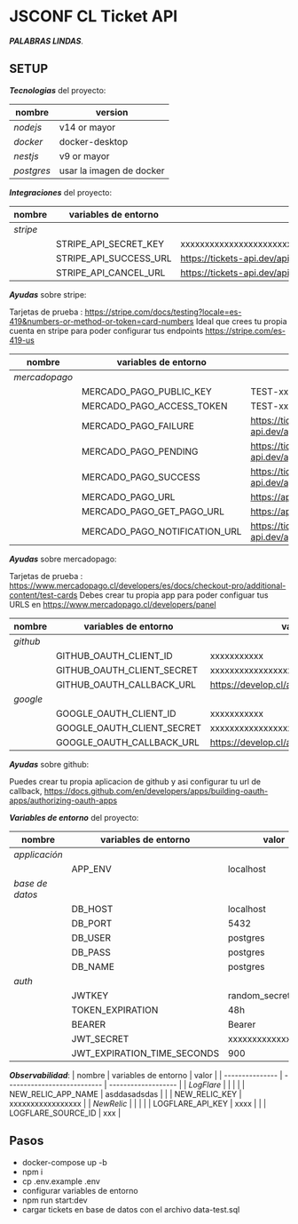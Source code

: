 # JSCONF CL Ticket API

**_PALABRAS LINDAS_**.

## SETUP

**_Tecnologias_** del proyecto:

| nombre     | version                  |
| ---------- | ------------------------ |
| _nodejs_   | v14 or mayor             |
| _docker_   | docker-desktop           |
| _nestjs_   | v9 or mayor              |
| _postgres_ | usar la imagen de docker |

**_Integraciones_** del proyecto:

| nombre   | variables de entorno   | valor                                                       |
| -------- | ---------------------- | ----------------------------------------------------------- |
| _stripe_ |                        |
|          | STRIPE_API_SECRET_KEY  | xxxxxxxxxxxxxxxxxxxxxxxxxxxxxxxxxxxxxxxxxxxxxxxxxxxxxxxxxxx |
|          | STRIPE_API_SUCCESS_URL | https://tickets-api.dev/api/v1/payments/stripe      |
|          | STRIPE_API_CANCEL_URL  | https://tickets-api.dev/api/v1/payments/stripe      |

**_Ayudas_** sobre stripe:

Tarjetas de prueba : https://stripe.com/docs/testing?locale=es-419&numbers-or-method-or-token=card-numbers
Ideal que crees tu propia cuenta en stripe para poder configurar tus endpoints https://stripe.com/es-419-us

| nombre        | variables de entorno          | valor                                                       |
| ------------- | ----------------------------- | ----------------------------------------------------------- |
| _mercadopago_ |                               |                                                             |
|               | MERCADO_PAGO_PUBLIC_KEY       | TEST-xxxxxxxx-xxxx-xxxx-xxxx-xxxxxxxxxxxx                   |
|               | MERCADO_PAGO_ACCESS_TOKEN     | TEST-xxxxxxxxsxxxxxxxxxxxxxxxxxxxxxxxxxxxxxx                |
|               | MERCADO_PAGO_FAILURE          | https://tickets-api.dev/api/v1/payments/mercadopago |
|               | MERCADO_PAGO_PENDING          | https://tickets-api.dev/api/v1/payments/mercadopago |
|               | MERCADO_PAGO_SUCCESS          | https://tickets-api.dev/api/v1/payments/mercadopago |
|               | MERCADO_PAGO_URL              | https://api.mercadopago.com/checkout/preferences            |
|               | MERCADO_PAGO_GET_PAGO_URL     | https://api.mercadopago.com/v1/payments                     |
|               | MERCADO_PAGO_NOTIFICATION_URL | https://tickets-api.dev/api/v1/webhook/mercadopago  |

**_Ayudas_** sobre mercadopago:

Tarjetas de prueba : https://www.mercadopago.cl/developers/es/docs/checkout-pro/additional-content/test-cards
Debes crear tu propia app para poder configuar tus URLS en https://www.mercadopago.cl/developers/panel

| nombre   | variables de entorno       | valor                                          |
| -------- | -------------------------- | ---------------------------------------------- |
| _github_ |                            |                                                |
|          | GITHUB_OAUTH_CLIENT_ID     | xxxxxxxxxxx                                    |
|          | GITHUB_OAUTH_CLIENT_SECRET | xxxxxxxxxxxxxxxxxxxxxx                         |
|          | GITHUB_OAUTH_CALLBACK_URL  | https://develop.cl/auth/github/callback |
| _google_ |                            |                                                |
|          | GOOGLE_OAUTH_CLIENT_ID     | xxxxxxxxxxx                                    |
|          | GOOGLE_OAUTH_CLIENT_SECRET | xxxxxxxxxxxxxxxxxxxxxx                         |
|          | GOOGLE_OAUTH_CALLBACK_URL  | https://develop.cl/auth/google/callback |

**_Ayudas_** sobre github:

Puedes crear tu propia aplicacion de github y asi configurar tu url de callback, https://docs.github.com/en/developers/apps/building-oauth-apps/authorizing-oauth-apps

**_Variables de entorno_** del proyecto:

| nombre          | variables de entorno        | valor               |
| --------------- | --------------------------- | ------------------- |
| _applicación_   |                             |                     |
|                 | APP_ENV                     | localhost           |
| _base de datos_ |                             |                     |
|                 | DB_HOST                     | localhost           |
|                 | DB_PORT                     | 5432                |
|                 | DB_USER                     | postgres            |
|                 | DB_PASS                     | postgres            |
|                 | DB_NAME                     | postgres            |
| _auth_          |                             |
|                 | JWTKEY                      | random_secret_key   |
|                 | TOKEN_EXPIRATION            | 48h                 |
|                 | BEARER                      | Bearer              |
|                 | JWT_SECRET                  | xxxxxxxxxxxxxxxxxxx |
|                 | JWT_EXPIRATION_TIME_SECONDS | 900                 |


**_Observabilidad_**:
| nombre          | variables de entorno        | valor               |
| --------------- | --------------------------- | ------------------- |
| _LogFlare_      |                             |                     |
|                 | NEW_RELIC_APP_NAME          | asddasadsdas        |
|                 | NEW_RELIC_KEY               | xxxxxxxxxxxxxxxxx   |
| _NewRelic_      |                             |                     |
|                 | LOGFLARE_API_KEY            | xxxx                |
|                 | LOGFLARE_SOURCE_ID          | xxx                 |

## Pasos

- docker-compose up -b
- npm i
- cp .env.example .env
- configurar variables de entorno
- npm run start:dev
- cargar tickets en base de datos con el archivo data-test.sql
